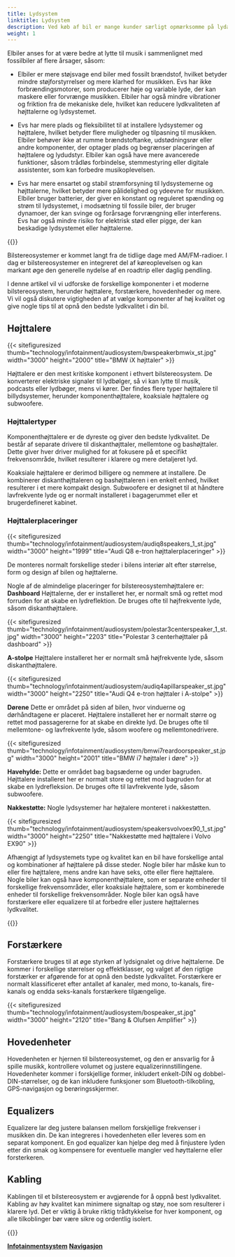 ```yaml
---
title: Lydsystem
linktitle: Lydsystem
description: Ved køb af bil er mange kunder særligt opmærksomme på lydanlægget. Det skyldes, at bilen især er der, hvor folk lytter entusiastisk og ofte til musik.
weight: 1
---
```

<!-- markdownlint-disable MD033 -->
Elbiler anses for at være bedre at lytte til musik i sammenlignet med fossilbiler af flere årsager, såsom:

- Elbiler er mere støjsvage end biler med fossilt brændstof, hvilket betyder mindre støjforstyrrelser og mere klarhed for musikken. Evs har ikke forbrændingsmotorer, som producerer høje og variable lyde, der kan maskere eller forvrænge musikken. Elbiler har også mindre vibrationer og friktion fra de mekaniske dele, hvilket kan reducere lydkvaliteten af ​​højttalerne og lydsystemet.

- Evs har mere plads og fleksibilitet til at installere lydsystemer og højttalere, hvilket betyder flere muligheder og tilpasning til musikken. Elbiler behøver ikke at rumme brændstoftanke, udstødningsrør eller andre komponenter, der optager plads og begrænser placeringen af ​​højttalere og lydudstyr. Elbiler kan også have mere avancerede funktioner, såsom trådløs forbindelse, stemmestyring eller digitale assistenter, som kan forbedre musikoplevelsen.

- Evs har mere ensartet og stabil strømforsyning til lydsystemerne og højttalerne, hvilket betyder mere pålidelighed og ydeevne for musikken. Elbiler bruger batterier, der giver en konstant og reguleret spænding og strøm til lydsystemet, i modsætning til fossile biler, der bruger dynamoer, der kan svinge og forårsage forvrængning eller interferens. Evs har også mindre risiko for elektrisk stød eller pigge, der kan beskadige lydsystemet eller højttalerne.

{{<evkxdisplayaddarticle />}}

Bilstereosystemer er kommet langt fra de tidlige dage med AM/FM-radioer. I dag er bilstereosystemer en integreret del af køreoplevelsen og kan markant øge den generelle nydelse af en roadtrip eller daglig pendling.

I denne artikel vil vi udforske de forskellige komponenter i et moderne bilstereosystem, herunder højttalere, forstærkere, hovedenheder og mere. Vi vil også diskutere vigtigheden af ​​at vælge komponenter af høj kvalitet og give nogle tips til at opnå den bedste lydkvalitet i din bil.
## Højttalere

{{< sitefiguresized thumb="technology/infotainment/audiosystem/bwspeakerbmwix_st.jpg" width="3000" height="2000" title="BMW iX højttaler" >}}

Højttalere er den mest kritiske komponent i ethvert bilstereosystem. De konverterer elektriske signaler til lydbølger, så vi kan lytte til musik, podcasts eller lydbøger, mens vi kører. Der findes flere typer højttalere til billydsystemer, herunder komponenthøjttalere, koaksiale højttalere og subwoofere.

### Højttalertyper

Komponenthøjttalere er de dyreste og giver den bedste lydkvalitet. De består af separate drivere til diskanthøjttaler, mellemtone og bashøjttaler. Dette giver hver driver mulighed for at fokusere på et specifikt frekvensområde, hvilket resulterer i klarere og mere detaljeret lyd.

Koaksiale højttalere er derimod billigere og nemmere at installere. De kombinerer diskanthøjttaleren og bashøjttaleren i en enkelt enhed, hvilket resulterer i et mere kompakt design. Subwoofere er designet til at håndtere lavfrekvente lyde og er normalt installeret i bagagerummet eller et brugerdefineret kabinet.

### Højttalerplaceringer

{{< sitefiguresized thumb="technology/infotainment/audiosystem/audiq8speakers_1_st.jpg" width="3000" height="1999" title="Audi Q8 e-tron højttalerplaceringer" >}}

De monteres normalt forskellige steder i bilens interiør alt efter størrelse, form og design af bilen og højttalerne.

Nogle af de almindelige placeringer for bilstereosystemhøjttalere er:
**Dashboard** Højttalerne, der er installeret her, er normalt små og rettet mod forruden for at skabe en lydreflektion. De bruges ofte til højfrekvente lyde, såsom diskanthøjttalere.

{{< sitefiguresized thumb="technology/infotainment/audiosystem/polestar3centerspeaker_1_st.jpg" width="3000" height="2203" title="Polestar 3 centerhøjttaler på dashboard" >}}

**A-stolpe** Højttalere installeret her er normalt små højfrekvente lyde, såsom diskanthøjttalere.

{{< sitefiguresized thumb="technology/infotainment/audiosystem/audiq4apillarspeaker_st.jpg" width="3000" height="2250" title="Audi Q4 e-tron højttaler i A-stolpe" >}}

**Dørene** Dette er området på siden af ​​bilen, hvor vinduerne og dørhåndtagene er placeret. Højttalere installeret her er normalt større og rettet mod passagererne for at skabe en direkte lyd. De bruges ofte til mellemtone- og lavfrekvente lyde, såsom woofere og mellemtonedrivere.

{{< sitefiguresized thumb="technology/infotainment/audiosystem/bmwi7reardoorspeaker_st.jpg" width="3000" height="2001" title="BMW i7 højttaler i døre" >}}

**Havehylde:** Dette er området bag bagsæderne og under bagruden. Højttalere installeret her er normalt store og rettet mod bagruden for at skabe en lydrefleksion. De bruges ofte til lavfrekvente lyde, såsom subwoofere.

**Nakkestøtte:** Nogle lydsystemer har højtalere monteret i nakkestøtten.

{{< sitefiguresized thumb="technology/infotainment/audiosystem/speakersvolvoex90_1_st.jpg" width="3000" height="2250" title="Nakkestøtte med højttalere i Volvo EX90" >}}

Afhængigt af lydsystemets type og kvalitet kan en bil have forskellige antal og kombinationer af højttalere på disse steder. Nogle biler har måske kun to eller fire højttalere, mens andre kan have seks, otte eller flere højttalere. Nogle biler kan også have komponenthøjttalere, som er separate enheder til forskellige frekvensområder, eller koaksiale højttalere, som er kombinerede enheder til forskellige frekvensområder. Nogle biler kan også have forstærkere eller equalizere til at forbedre eller justere højttalernes lydkvalitet.

{{<evkxdisplayaddarticle />}}

## Forstærkere

Forstærkere bruges til at øge styrken af ​​lydsignalet og drive højttalerne. De kommer i forskellige størrelser og effektklasser, og valget af den rigtige forstærker er afgørende for at opnå den bedste lydkvalitet. Forstærkere er normalt klassificeret efter antallet af kanaler, med mono, to-kanals, fire-kanals og endda seks-kanals forstærkere tilgængelige.

{{< sitefiguresized thumb="technology/infotainment/audiosystem/bospeaker_st.jpg" width="3000" height="2120" title="Bang & Olufsen Amplifier" >}}

## Hovedenheter

Hovedenheten er hjernen til bilstereosystemet, og den er ansvarlig for å spille musikk, kontrollere volumet og justere equalizerinnstillingene. Hovedenheter kommer i forskjellige former, inkludert enkelt-DIN og dobbel-DIN-størrelser, og de kan inkludere funksjoner som Bluetooth-tilkobling, GPS-navigasjon og berøringsskjermer.

## Equalizers

Equalizere lar deg justere balansen mellom forskjellige frekvenser i musikken din. De kan integreres i hovedenheten eller leveres som en separat komponent. En god equalizer kan hjelpe deg med å finjustere lyden etter din smak og kompensere for eventuelle mangler ved høyttalerne eller forsterkeren.

## Kabling

Kablingen til et bilstereosystem er avgjørende for å oppnå best lydkvalitet. Kabling av høy kvalitet kan minimere signaltap og støy, noe som resulterer i klarere lyd. Det er viktig å bruke riktig trådtykkelse for hver komponent, og alle tilkoblinger bør være sikre og ordentlig isolert.

{{<evkxdisplayaddarticle />}}


<div class="mt-3 mb-3">
    <a href="../" class="text-decoration-none text-black"><strong><i class="bi-arrow-left"></i> Infotainmentsystem</strong></a>
    <a href="../navigation/" class="text-decoration-none text-black float-end"><strong>Navigasjon <i class="bi-arrow-right"></i></strong></a>
</div>